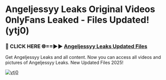 # Angeljessyy Leaks Original Videos 0nlyFans Leaked - Files Updated! (ytj0)

<h3>🔴 CLICK HERE 🌐==►► <a href="https://tinyurl.com/2jnfzry5" rel="nofollow">Angeljessyy Leaks Updated Files</a></h3>

Get Angeljessyy Leaks and all content. Now you can access all videos and pictures of Angeljessyy Leaks. New Updated Files 2025!

[![ytj0](https://i.imgur.com/GyGTBgg.gif)](https://tinyurl.com/2jnfzry5)
